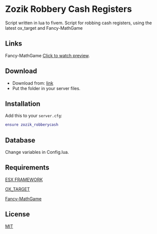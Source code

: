# Zozik Robbery Cash Registers


Script written in lua to fivem. Script for robbing cash registers, using the latest ox_target and Fancy-MathGame

## Links

Fancy-MathGame [Click to watch preview](https://github.com/FancyCodePL/Fancy-MathGame).


## Download

* Download from: [link](https://github.com/Zozikk/zozik_robberycash.git)
* Put the folder in your server files.

## Installation

Add this to your `server.cfg`:

```lua
ensure zozik_robberycash
```

## Database
Change variables in Config.lua.

## Requirements

[ESX FRAMEWORK](https://github.com/esx-framework) 

[OX_TARGET](https://github.com/overextended/ox_target)

[Fancy-MathGame](https://github.com/FancyCodePL/Fancy-MathGame)


## License

[MIT](https://choosealicense.com/licenses/mit/)
